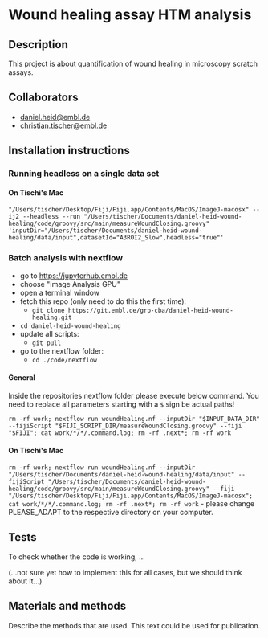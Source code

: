 # Wound healing assay HTM analysis

## Description

This project is about quantification of wound healing in microscopy scratch assays.

## Collaborators

- daniel.heid@embl.de
- christian.tischer@embl.de

## Installation instructions


### Running headless on a single data set

#### On Tischi's Mac

`"/Users/tischer/Desktop/Fiji/Fiji.app/Contents/MacOS/ImageJ-macosx" --ij2 --headless --run "/Users/tischer/Documents/daniel-heid-wound-healing/code/groovy/src/main/measureWoundClosing.groovy" 'inputDir="/Users/tischer/Documents/daniel-heid-wound-healing/data/input",datasetId="A3ROI2_Slow",headless="true"'`

### Batch analysis with nextflow

- go to https://jupyterhub.embl.de
- choose "Image Analysis GPU"
- open a terminal window
- fetch this repo (only need to do this the first time): 
  - `git clone https://git.embl.de/grp-cba/daniel-heid-wound-healing.git` 
- `cd daniel-heid-wound-healing`
- update all scripts:
  - `git pull`
- go to the nextflow folder:
  - `cd ./code/nextflow`

#### General

Inside the repositories nextflow folder please execute below command.
You need to replace all parameters starting with a `$` sign be actual paths!

 `rm -rf work; nextflow run woundHealing.nf --inputDir "$INPUT_DATA_DIR" --fijiScript "$FIJI_SCRIPT_DIR/measureWoundClosing.groovy" --fiji "$FIJI"; cat work/*/*/.command.log; rm -rf .next*; rm -rf work`
 
#### On Tischi's Mac

`rm -rf work; nextflow run woundHealing.nf --inputDir "/Users/tischer/Documents/daniel-heid-wound-healing/data/input" --fijiScript "/Users/tischer/Documents/daniel-heid-wound-healing/code/groovy/src/main/measureWoundClosing.groovy" --fiji "/Users/tischer/Desktop/Fiji/Fiji.app/Contents/MacOS/ImageJ-macosx"; cat work/*/*/.command.log; rm -rf .next*; rm -rf work`
    - please change PLEASE_ADAPT to the respective directory on your computer. 

## Tests

To check whether the code is working, ...

(...not sure yet how to implement this for all cases, but we should think about it...)

## Materials and methods

Describe the methods that are used. This text could be used for publication.

